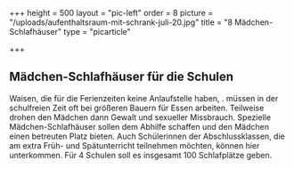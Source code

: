 +++
height = 500
layout = "pic-left"
order = 8
picture = "/uploads/aufenthaltsraum-mit-schrank-juli-20.jpg"
title = "8 Mädchen-Schlafhäuser"
type = "picarticle"

+++
## Mädchen-Schlafhäuser für die Schulen

Waisen, die für die Ferienzeiten keine Anlaufstelle haben, . müssen in der schulfreien Zeit oft bei größeren Bauern für Essen arbeiten. Teilweise drohen den Mädchen dann Gewalt und sexueller Missbrauch. Spezielle Mädchen-Schlafhäuser sollen dem Abhilfe schaffen und den Mädchen einen betreuten Platz bieten. Auch Schülerinnen der Abschlussklassen, die am extra Früh- und Spätunterricht teilnehmen möchten, können hier unterkommen. Für 4 Schulen soll es insgesamt 100 Schlafplätze geben. 